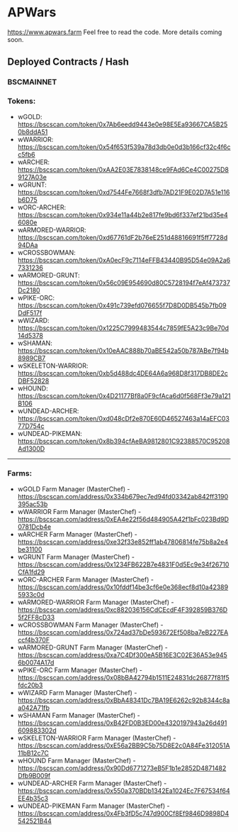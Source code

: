 # APWars 

https://www.apwars.farm Feel free to read the code. More details coming soon.

## Deployed Contracts / Hash

### BSCMAINNET

### Tokens:

- wGOLD: https://bscscan.com/token/0x7Ab6eedd9443e0e98E5Ea93667CA5B250b8ddA51
- wWARRIOR: https://bscscan.com/token/0x54f653f539a78d3db0e0d3b166cf32c4f6cc5fb6
- wARCHER: https://bscscan.com/token/0xAA2E03E7838148ce9FAd6Ce4C00275D89127A03e
- wGRUNT: https://bscscan.com/token/0xd7544Fe7668f3dfb7AD21F9E02D7A51e116b6D75
- wORC-ARCHER: https://bscscan.com/token/0x934e11a44b2e817fe9bd6f337ef21bd35e46080e
- wARMORED-WARRIOR: https://bscscan.com/token/0xd67761dF2b76eE251d48816691f5ff7728d94DAa
- wCROSSBOWMAN: https://bscscan.com/token/0xA0ecF9c7114eFFB43440B95D54e09A2a67331236
- wARMORED-GRUNT: https://bscscan.com/token/0x56c09E954690d80C5728194f7eAf473737Dc2180
- wPIKE-ORC: https://bscscan.com/token/0x491c739efd076655f7D8D0DB545b7fb09DdF517f
- wWIZARD: https://bscscan.com/token/0x1225C7999483544c7859fE5A23c9Be70d14d5378
- wSHAMAN: https://bscscan.com/token/0x10eAAC888b70aBE542a50b787ABe7f94b8989CB7
- wSKELETON-WARRIOR: https://bscscan.com/token/0xb5d488dc4DE64A6a968D8f317DB8DE2cDBF52828
- wHOUND: https://bscscan.com/token/0x4D21177Bf8a0F9cfAca6d0f568Ff3e79a121B106
- wUNDEAD-ARCHER: https://bscscan.com/token/0xd048cDf2e870E60D46527463a14aEFC0377D754c
- wUNDEAD-PIKEMAN: https://bscscan.com/token/0x8b394cfAeBA9812801C92388570C95208Ad1300D


------------


### Farms:

- wGOLD Farm Manager (MasterChef) - https://bscscan.com/address/0x334b679ec7ed94fd03342ab842ff3190395ac53b
- wWARRIOR Farm Manager (MasterChef) - https://bscscan.com/address/0xEA4e22f56d484905A42f1bFc023Bd9D0781Dcb4e
- wARCHER Farm Manager (MasterChef) - https://bscscan.com/address/0xe32f33e852ff1ab47806814fe75b8a2e4be31100
- wGRUNT Farm Manager (MasterChef) - https://bscscan.com/address/0x1234FB622B7e4831F0d5Ec9e34f26710CfA1fd29
- wORC-ARCHER Farm Manager (MasterChef) - https://bscscan.com/address/0x10fddf14be3cf6e0e368ecf8d10a423895933c0d
- wARMORED-WARRIOR Farm Manager (MasterChef) - https://bscscan.com/address/0xc882036156CdCEcdF4F392859B376D5f2FF8cD33
- wCROSSBOWMAN Farm Manager (MasterChef) - https://bscscan.com/address/0x724ad37bDe593672Ef508ba7eB227EAccf4b370F
- wARMORED-GRUNT Farm Manager (MasterChef) - https://bscscan.com/address/0xa7C4Df300eA5B16E3C02E36A53e9456b0074A17d
- wPIKE-ORC Farm Manager (MasterChef) - https://bscscan.com/address/0x08bBA42794b1511E24831dc26877f81f5fdc20b3
- wWIZARD Farm Manager (MasterChef) - https://bscscan.com/address/0xBbA48341Dc7BA19E6262c92b8344c8aa042A71fb
- wSHAMAN Farm Manager (MasterChef) - https://bscscan.com/address/0xB42FD0B3ED00e4320197943a26d491609883302d
- wSKELETON-WARRIOR Farm Manager (MasterChef) - https://bscscan.com/address/0xE56a2BB9C5b75D8E2c0A84Fe312051A11bB12c7C
- wHOUND Farm Manager (MasterChef) - https://bscscan.com/address/0x90Dd6771273eB5F1b1e2852D4871482Dfb9B009f
- wUNDEAD-ARCHER Farm Manager (MasterChef) - https://bscscan.com/address/0x550a370BDb1342Ea1024Ec7F67534f64EE4b35c3
- wUNDEAD-PIKEMAN Farm Manager (MasterChef) - https://bscscan.com/address/0x4Fb3fD5c747d900Cf8Ef9846D9898D4542521B44